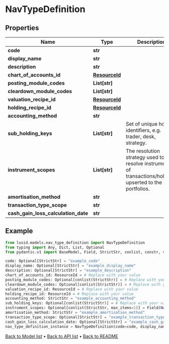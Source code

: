 # NavTypeDefinition

## Properties
Name | Type | Description | Notes
------------ | ------------- | ------------- | -------------
**code** | **str** |  | [optional] 
**display_name** | **str** |  | [optional] 
**description** | **str** |  | [optional] 
**chart_of_accounts_id** | [**ResourceId**](ResourceId.md) |  | 
**posting_module_codes** | **List[str]** |  | [optional] 
**cleardown_module_codes** | **List[str]** |  | [optional] 
**valuation_recipe_id** | [**ResourceId**](ResourceId.md) |  | 
**holding_recipe_id** | [**ResourceId**](ResourceId.md) |  | 
**accounting_method** | **str** |  | 
**sub_holding_keys** | **List[str]** | Set of unique holding identifiers, e.g. trader, desk, strategy. | [optional] 
**instrument_scopes** | **List[str]** | The resolution strategy used to resolve instruments of transactions/holdings upserted to the portfolios. | [optional] 
**amortisation_method** | **str** |  | 
**transaction_type_scope** | **str** |  | [optional] 
**cash_gain_loss_calculation_date** | **str** |  | [optional] 
## Example

```python
from lusid.models.nav_type_definition import NavTypeDefinition
from typing import Any, Dict, List, Optional
from pydantic.v1 import BaseModel, Field, StrictStr, conlist, constr, validator

code: Optional[StrictStr] = "example_code"
display_name: Optional[StrictStr] = "example_display_name"
description: Optional[StrictStr] = "example_description"
chart_of_accounts_id: ResourceId = # Replace with your value
posting_module_codes: Optional[conlist(StrictStr)] = # Replace with your value
cleardown_module_codes: Optional[conlist(StrictStr)] = # Replace with your value
valuation_recipe_id: ResourceId = # Replace with your value
holding_recipe_id: ResourceId = # Replace with your value
accounting_method: StrictStr = "example_accounting_method"
sub_holding_keys: Optional[conlist(StrictStr)] = # Replace with your value
instrument_scopes: Optional[conlist(StrictStr, max_items=1)] = Field(None, alias="instrumentScopes", description="The resolution strategy used to resolve instruments of transactions/holdings upserted to the portfolios.")
amortisation_method: StrictStr = "example_amortisation_method"
transaction_type_scope: Optional[StrictStr] = "example_transaction_type_scope"
cash_gain_loss_calculation_date: Optional[StrictStr] = "example_cash_gain_loss_calculation_date"
nav_type_definition_instance = NavTypeDefinition(code=code, display_name=display_name, description=description, chart_of_accounts_id=chart_of_accounts_id, posting_module_codes=posting_module_codes, cleardown_module_codes=cleardown_module_codes, valuation_recipe_id=valuation_recipe_id, holding_recipe_id=holding_recipe_id, accounting_method=accounting_method, sub_holding_keys=sub_holding_keys, instrument_scopes=instrument_scopes, amortisation_method=amortisation_method, transaction_type_scope=transaction_type_scope, cash_gain_loss_calculation_date=cash_gain_loss_calculation_date)

```

[Back to Model list](../README.md#documentation-for-models) &#8226; [Back to API list](../README.md#documentation-for-api-endpoints) &#8226; [Back to README](../README.md)

